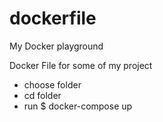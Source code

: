 # dockerfile
My Docker playground

Docker File for some of my project

- choose folder
- cd folder 
- run 
$ docker-compose up
